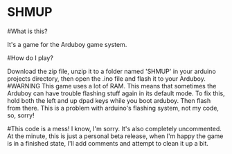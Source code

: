 # SHMUP

#What is this?

It's a game for the Arduboy game system.

#How do I play?

Download the zip file, unzip it to a folder named 'SHMUP' in your arduino projects directory, then open the .ino file and flash it to your Arduboy.
#WARNING
This game uses a lot of RAM. This means that sometimes the Arduboy can have trouble flashing stuff again in its default mode.
To fix this, hold both the left and up dpad keys while you boot arduboy. Then flash from there.
This is a problem with arduino's flashing system, not my code, so, sorry! 

#This code is a mess!
I know, I'm sorry. It's also completely uncommented. At the minute, this is just a personal beta release, when I'm happy the game is in a finished state, I'll add comments and attempt to clean it up a bit.
